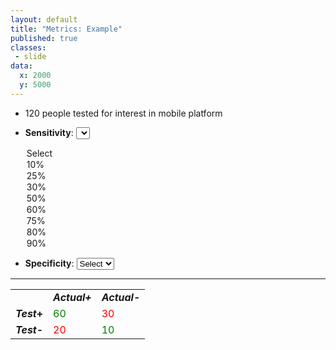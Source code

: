```yaml
---
layout: default
title: "Metrics: Example"
published: true
classes:
 - slide
data:
  x: 2000
  y: 5000
---
```


  * 120 people tested for interest in mobile platform

  * __Sensitivity__:  <select onchange="this.style.background = this.value">
    <option value="white">Select</option>
    <option value="red">10%</option>
    <option value="red">25%</option>
    <option value="red">30%</option>
    <option value="red">50%</option>
    <option value="red">60%</option>
    <option value="green">75%</option>
    <option value="red">80%</option>
    <option value="red">90%</option>
  </select>

  * __Specificity__:  <select onchange="this.style.background = this.value">
    <option value="white">Select</option>
    <option value="red">10%</option>
    <option value="green">25%</option>
    <option value="red">30%</option>
    <option value="red">50%</option>
    <option value="red">60%</option>
    <option value="red">75%</option>
    <option value="red">80%</option>
    <option value="red">90%</option>
  </select>


---

<table>
  <tr>
    <td></td>
    <td><em><strong><em>Actual</em>+</strong></em></td>
    <td><em><strong><em>Actual</em>-</strong></em></td>
  </tr>
  <tr>
    <td><strong><em>Test</em>+</strong></td>
    <td style="color:green;">60</td>
    <td style="color:red;">30</td>
  </tr>
  <tr>
    <td><strong><em>Test</em>-</strong></td>
    <td style="color:red;">20</td>
    <td style="color:green;">10</td>
  </tr>
</table>

